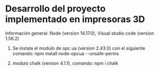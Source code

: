 # Desarrollo del proyecto implementado en impresoras 3D

Información general: Node (version 14.17.0), Visual studio code (version 1.56.2)

1) Se instala el modulo de opc ua (version 2.43.0) con el siguiente comando:  npm install node-opcua --unsafe-perms

2) modulo chalk (version 4.1.1), comando: npm i chalk